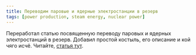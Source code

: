 ```yaml
---
title: Переводим паровые и ядерные электростанции в резерв
tags: [power production, steam energy, nuclear power]
---
```


Переработал статью посвященную переводу паровых и ядерных электростанций в резерв. Добавил простой костыль, его описание и кой чяго исчё. Читайте, [статья тут](pathname:///PowerProduction/BackupSteamPower).
